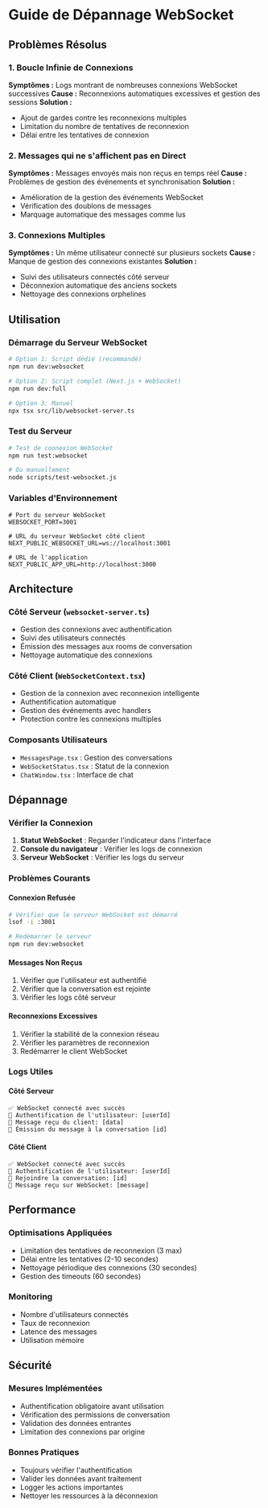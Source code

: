 # Guide de Dépannage WebSocket

## Problèmes Résolus

### 1. Boucle Infinie de Connexions

**Symptômes :** Logs montrant de nombreuses connexions WebSocket successives
**Cause :** Reconnexions automatiques excessives et gestion des sessions
**Solution :**

- Ajout de gardes contre les reconnexions multiples
- Limitation du nombre de tentatives de reconnexion
- Délai entre les tentatives de connexion

### 2. Messages qui ne s'affichent pas en Direct

**Symptômes :** Messages envoyés mais non reçus en temps réel
**Cause :** Problèmes de gestion des événements et synchronisation
**Solution :**

- Amélioration de la gestion des événements WebSocket
- Vérification des doublons de messages
- Marquage automatique des messages comme lus

### 3. Connexions Multiples

**Symptômes :** Un même utilisateur connecté sur plusieurs sockets
**Cause :** Manque de gestion des connexions existantes
**Solution :**

- Suivi des utilisateurs connectés côté serveur
- Déconnexion automatique des anciens sockets
- Nettoyage des connexions orphelines

## Utilisation

### Démarrage du Serveur WebSocket

```bash
# Option 1: Script dédié (recommandé)
npm run dev:websocket

# Option 2: Script complet (Next.js + WebSocket)
npm run dev:full

# Option 3: Manuel
npx tsx src/lib/websocket-server.ts
```

### Test du Serveur

```bash
# Test de connexion WebSocket
npm run test:websocket

# Ou manuellement
node scripts/test-websocket.js
```

### Variables d'Environnement

```env
# Port du serveur WebSocket
WEBSOCKET_PORT=3001

# URL du serveur WebSocket côté client
NEXT_PUBLIC_WEBSOCKET_URL=ws://localhost:3001

# URL de l'application
NEXT_PUBLIC_APP_URL=http://localhost:3000
```

## Architecture

### Côté Serveur (`websocket-server.ts`)

- Gestion des connexions avec authentification
- Suivi des utilisateurs connectés
- Émission des messages aux rooms de conversation
- Nettoyage automatique des connexions

### Côté Client (`WebSocketContext.tsx`)

- Gestion de la connexion avec reconnexion intelligente
- Authentification automatique
- Gestion des événements avec handlers
- Protection contre les connexions multiples

### Composants Utilisateurs

- `MessagesPage.tsx` : Gestion des conversations
- `WebSocketStatus.tsx` : Statut de la connexion
- `ChatWindow.tsx` : Interface de chat

## Dépannage

### Vérifier la Connexion

1. **Statut WebSocket** : Regarder l'indicateur dans l'interface
2. **Console du navigateur** : Vérifier les logs de connexion
3. **Serveur WebSocket** : Vérifier les logs du serveur

### Problèmes Courants

#### Connexion Refusée

```bash
# Vérifier que le serveur WebSocket est démarré
lsof -i :3001

# Redémarrer le serveur
npm run dev:websocket
```

#### Messages Non Reçus

1. Vérifier que l'utilisateur est authentifié
2. Vérifier que la conversation est rejointe
3. Vérifier les logs côté serveur

#### Reconnexions Excessives

1. Vérifier la stabilité de la connexion réseau
2. Vérifier les paramètres de reconnexion
3. Redémarrer le client WebSocket

### Logs Utiles

#### Côté Serveur

```
✅ WebSocket connecté avec succès
🔐 Authentification de l'utilisateur: [userId]
📨 Message reçu du client: [data]
📡 Émission du message à la conversation [id]
```

#### Côté Client

```
✅ WebSocket connecté avec succès
🔐 Authentification de l'utilisateur: [userId]
🚀 Rejoindre la conversation: [id]
📨 Message reçu sur WebSocket: [message]
```

## Performance

### Optimisations Appliquées

- Limitation des tentatives de reconnexion (3 max)
- Délai entre les tentatives (2-10 secondes)
- Nettoyage périodique des connexions (30 secondes)
- Gestion des timeouts (60 secondes)

### Monitoring

- Nombre d'utilisateurs connectés
- Taux de reconnexion
- Latence des messages
- Utilisation mémoire

## Sécurité

### Mesures Implémentées

- Authentification obligatoire avant utilisation
- Vérification des permissions de conversation
- Validation des données entrantes
- Limitation des connexions par origine

### Bonnes Pratiques

- Toujours vérifier l'authentification
- Valider les données avant traitement
- Logger les actions importantes
- Nettoyer les ressources à la déconnexion

